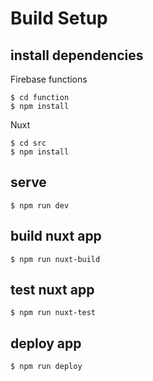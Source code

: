# Build Setup

## install dependencies
Firebase functions
```
$ cd function
$ npm install
```

Nuxt
```
$ cd src
$ npm install
```

## serve
```
$ npm run dev
```

## build nuxt app
```
$ npm run nuxt-build
```

## test nuxt app
```
$ npm run nuxt-test
```

## deploy app
```
$ npm run deploy
```
